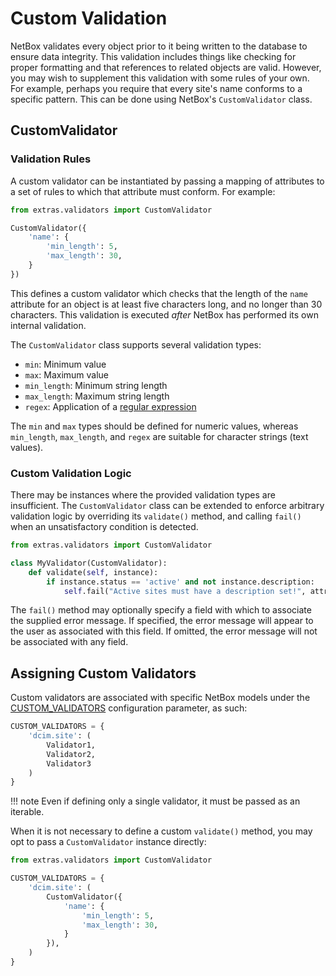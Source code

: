 # Custom Validation

NetBox validates every object prior to it being written to the database to ensure data integrity. This validation includes things like checking for proper formatting and that references to related objects are valid. However, you may wish to supplement this validation with some rules of your own. For example, perhaps you require that every site's name conforms to a specific pattern.  This can be done using NetBox's `CustomValidator` class.

## CustomValidator

### Validation Rules

A custom validator can be instantiated by passing a mapping of attributes to a set of rules to which that attribute must conform. For example:

```python
from extras.validators import CustomValidator

CustomValidator({
    'name': {
        'min_length': 5,
        'max_length': 30,
    }
})
```

This defines a custom validator which checks that the length of the `name` attribute for an object is at least five characters long, and no longer than 30 characters. This validation is executed _after_ NetBox has performed its own internal validation.

The `CustomValidator` class supports several validation types:

* `min`: Minimum value
* `max`: Maximum value
* `min_length`: Minimum string length
* `max_length`: Maximum string length
* `regex`: Application of a [regular expression](https://en.wikipedia.org/wiki/Regular_expression)

The `min` and `max` types should be defined for numeric values, whereas `min_length`, `max_length`, and `regex` are suitable for character strings (text values).

### Custom Validation Logic

There may be instances where the provided validation types are insufficient. The `CustomValidator` class can be extended to enforce arbitrary validation logic by overriding its `validate()` method, and calling `fail()` when an unsatisfactory condition is detected.

```python
from extras.validators import CustomValidator

class MyValidator(CustomValidator):
    def validate(self, instance):
        if instance.status == 'active' and not instance.description:
            self.fail("Active sites must have a description set!", attr='status')
```

The `fail()` method may optionally specify a field with which to associate the supplied error message. If specified, the error message will appear to the user as associated with this field. If omitted, the error message will not be associated with any field.

## Assigning Custom Validators

Custom validators are associated with specific NetBox models under the [CUSTOM_VALIDATORS](../configuration/optional-settings.md#custom_validators) configuration parameter, as such:

```python
CUSTOM_VALIDATORS = {
    'dcim.site': (
        Validator1,
        Validator2,
        Validator3
    )
}
```

!!! note
    Even if defining only a single validator, it must be passed as an iterable.

When it is not necessary to define a custom `validate()` method, you may opt to pass a `CustomValidator` instance directly:

```python
from extras.validators import CustomValidator

CUSTOM_VALIDATORS = {
    'dcim.site': (
        CustomValidator({
            'name': {
                'min_length': 5,
                'max_length': 30,
            }
        }),
    )
}
```
